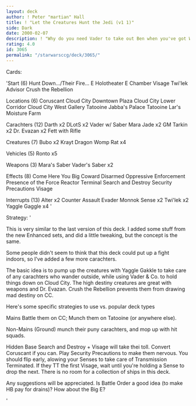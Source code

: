 ```yaml
---
layout: deck
author: ! Peter "martian" Hall
title: ! "Let the Creatures Hunt the Jedi (v1 1)"
side: Dark
date: 2000-02-07
description: ! "Why do you need Vader to take out Ben when you've got Womp Rats?"
rating: 4.0
id: 3065
permalink: "/starwarsccg/deck/3065/"
---
```

Cards: 

'Start (6)
Hunt Down.../Their Fire...
E Holotheater
E Chamber
Visage
Twi'lek Advisor
Crush the Rebellion

Locations (6)
Coruscant
Cloud City Downtown Plaza
Cloud City Lower Corridor
Cloud City West Gallery
Tatooine Jabba's Palace
Tatooine Lar's Moisture Farm

Carachters (12)
Darth x2
DLotS x2
Vader w/ Saber
Mara Jade x2
GM Tarkin x2
Dr. Evazan x2
Fett with Rifle

Creatures (7)
Bubo x2
Krayt Dragon
Womp Rat x4

Vehicles (5)
Ronto x5

Weapons (3)
Mara's Saber
Vader's Saber x2

Effects (8)
Come Here You Big Coward
Disarmed
Oppressive Enforcement
Presence of the Force
Reactor Terminal
Search and Destroy
Security Precautions
Visage

Interrupts (13)
Alter x2
Counter Assault
Evader
Monnok
Sense x2
Twi'lek x2
Yaggle Gaggle x4
'

Strategy: '

This is very similar to the last version of this deck.  I added some stuff from the new Enhanced sets, and did a little tweaking, but the concept is the same.

Some people didn't seem to think that this deck could put up a fight indoors, so I've added a few more carachters.

The basic idea is to pump up the creatures with Yaggle Gakkle to take care of any carachters who wander outside, while using Vader & Co. to hold things down on Cloud City.  The high destiny creatures are great with weapons and Dr. Evazan.	Crush the Rebellion prevents them from drawing mad destiny on CC.

Here's some specific strategies to use vs. popular deck types

Mains Battle them on CC; Munch them on Tatooine (or anywhere else).

Non-Mains (Ground) munch their puny carachters, and mop up with hit squads.

Hidden Base Search and Destroy + Visage will take thei toll.  Convert Coruscant if you can.  Play Security Precautions  to make them nervous.	You should flip early, alowing your Senses to take care of Transmission Terminated.  If they TT the first Visage, wait until you're holding a Sense to drop the next.	There is no room for a collection of ships in this deck.

Any suggestions will be appreciated.  Is Battle Order a good idea (to make HB pay for drains)?	How about the Big E?

'
